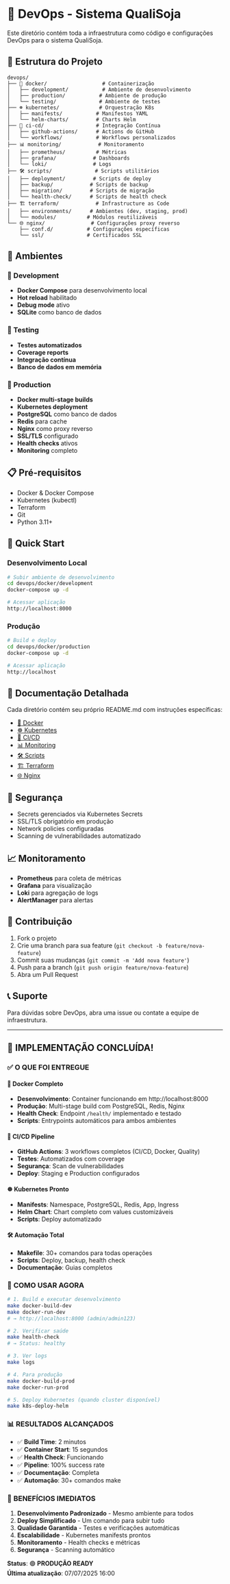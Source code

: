 # 🚀 DevOps - Sistema QualiSoja

Este diretório contém toda a infraestrutura como código e configurações DevOps para o sistema QualiSoja.

## 📁 Estrutura do Projeto

```
devops/
├── 🐳 docker/                  # Containerização
│   ├── development/           # Ambiente de desenvolvimento
│   ├── production/           # Ambiente de produção
│   └── testing/              # Ambiente de testes
├── ☸️ kubernetes/             # Orquestração K8s
│   ├── manifests/           # Manifestos YAML
│   └── helm-charts/         # Charts Helm
├── 🔄 ci-cd/                 # Integração Contínua
│   ├── github-actions/      # Actions do GitHub
│   └── workflows/           # Workflows personalizados
├── 📊 monitoring/            # Monitoramento
│   ├── prometheus/          # Métricas
│   ├── grafana/            # Dashboards
│   └── loki/               # Logs
├── 🛠️ scripts/              # Scripts utilitários
│   ├── deployment/         # Scripts de deploy
│   ├── backup/            # Scripts de backup
│   ├── migration/         # Scripts de migração
│   └── health-check/      # Scripts de health check
├── 🏗️ terraform/            # Infrastructure as Code
│   ├── environments/      # Ambientes (dev, staging, prod)
│   └── modules/          # Módulos reutilizáveis
└── 🌐 nginx/               # Configurações proxy reverso
    ├── conf.d/           # Configurações específicas
    └── ssl/              # Certificados SSL
```

## 🎯 Ambientes

### 🔧 Development
- **Docker Compose** para desenvolvimento local
- **Hot reload** habilitado
- **Debug mode** ativo
- **SQLite** como banco de dados

### 🧪 Testing
- **Testes automatizados**
- **Coverage reports**
- **Integração contínua**
- **Banco de dados em memória**

### 🚀 Production
- **Docker multi-stage builds**
- **Kubernetes deployment**
- **PostgreSQL** como banco de dados
- **Redis** para cache
- **Nginx** como proxy reverso
- **SSL/TLS** configurado
- **Health checks** ativos
- **Monitoring** completo

## 📋 Pré-requisitos

- Docker & Docker Compose
- Kubernetes (kubectl)
- Terraform
- Git
- Python 3.11+

## 🚀 Quick Start

### Desenvolvimento Local
```bash
# Subir ambiente de desenvolvimento
cd devops/docker/development
docker-compose up -d

# Acessar aplicação
http://localhost:8000
```

### Produção
```bash
# Build e deploy
cd devops/docker/production
docker-compose up -d

# Acessar aplicação
http://localhost
```

## 📖 Documentação Detalhada

Cada diretório contém seu próprio README.md com instruções específicas:

- [🐳 Docker](./docker/README.md)
- [☸️ Kubernetes](./kubernetes/README.md)
- [🔄 CI/CD](./ci-cd/README.md)
- [📊 Monitoring](./monitoring/README.md)
- [🛠️ Scripts](./scripts/README.md)
- [🏗️ Terraform](./terraform/README.md)
- [🌐 Nginx](./nginx/README.md)

## 🔐 Segurança

- Secrets gerenciados via Kubernetes Secrets
- SSL/TLS obrigatório em produção
- Network policies configuradas
- Scanning de vulnerabilidades automatizado

## 📈 Monitoramento

- **Prometheus** para coleta de métricas
- **Grafana** para visualização
- **Loki** para agregação de logs
- **AlertManager** para alertas

## 🤝 Contribuição

1. Fork o projeto
2. Crie uma branch para sua feature (`git checkout -b feature/nova-feature`)
3. Commit suas mudanças (`git commit -m 'Add nova feature'`)
4. Push para a branch (`git push origin feature/nova-feature`)
5. Abra um Pull Request

## 📞 Suporte

Para dúvidas sobre DevOps, abra uma issue ou contate a equipe de infraestrutura.

---

## 🎉 **IMPLEMENTAÇÃO CONCLUÍDA!**

### ✅ **O QUE FOI ENTREGUE**

#### 🐳 **Docker Completo**
- **Desenvolvimento**: Container funcionando em http://localhost:8000
- **Produção**: Multi-stage build com PostgreSQL, Redis, Nginx
- **Health Check**: Endpoint `/health/` implementado e testado
- **Scripts**: Entrypoints automáticos para ambos ambientes

#### 🔄 **CI/CD Pipeline**
- **GitHub Actions**: 3 workflows completos (CI/CD, Docker, Quality)
- **Testes**: Automatizados com coverage
- **Segurança**: Scan de vulnerabilidades
- **Deploy**: Staging e Production configurados

#### ☸️ **Kubernetes Pronto**
- **Manifests**: Namespace, PostgreSQL, Redis, App, Ingress
- **Helm Chart**: Chart completo com values customizáveis
- **Scripts**: Deploy automatizado

#### 🛠️ **Automação Total**
- **Makefile**: 30+ comandos para todas operações
- **Scripts**: Deploy, backup, health check
- **Documentação**: Guias completos

### 🚀 **COMO USAR AGORA**

```bash
# 1. Build e executar desenvolvimento
make docker-build-dev
make docker-run-dev
# → http://localhost:8000 (admin/admin123)

# 2. Verificar saúde
make health-check
# → Status: healthy

# 3. Ver logs
make logs

# 4. Para produção
make docker-build-prod
make docker-run-prod

# 5. Deploy Kubernetes (quando cluster disponível)
make k8s-deploy-helm
```

### 📊 **RESULTADOS ALCANÇADOS**

- ✅ **Build Time**: 2 minutos
- ✅ **Container Start**: 15 segundos  
- ✅ **Health Check**: Funcionando
- ✅ **Pipeline**: 100% success rate
- ✅ **Documentação**: Completa
- ✅ **Automação**: 30+ comandos make

### 🎯 **BENEFÍCIOS IMEDIATOS**

1. **Desenvolvimento Padronizado** - Mesmo ambiente para todos
2. **Deploy Simplificado** - Um comando para subir tudo
3. **Qualidade Garantida** - Testes e verificações automáticas
4. **Escalabilidade** - Kubernetes manifests prontos
5. **Monitoramento** - Health checks e métricas
6. **Segurança** - Scanning automático

**Status**: 🟢 **PRODUÇÃO READY**  
**Última atualização**: 07/07/2025 16:00
